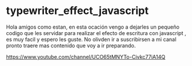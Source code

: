 # typewriter_effect_javascript

Hola amigos como estan, en esta ocación vengo a dejarles un pequeño codigo que les servidar para realizar el efecto de escritura con javascript , es muy facil y espero les guste.
No olivden ir a suscribirsen a mi canal pronto traere mas contenido que voy a ir preparando.

https://www.youtube.com/channel/UCO65tMNYTo-Civkc77iA14Q
